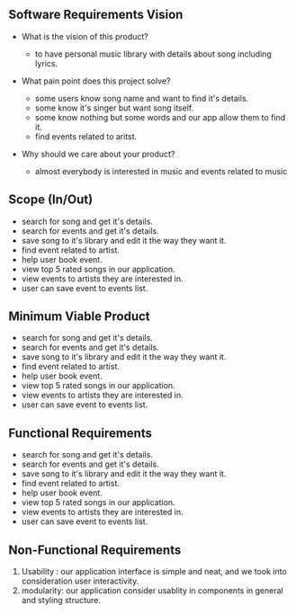 ## Software Requirements Vision

  * What is the vision of this product?
     * to have personal music library with details about song including lyrics.
      
  * What pain point does this project solve?
     * some users know song name and want to find it's details.
     * some know it's singer but want song itself.
     * some know nothing but some words and our app allow them to find it.
     * find events related to aritst.
  * Why should we care about your product?
     * almost everybody is interested in music and events related to music


## Scope (In/Out)
  * search for song and get it's details.
  * search for events and get it's details.
  * save song to it's library and edit it the way they want it.
  * find event related to artist.
  * help user book event.
  * view top 5 rated songs in our application.
  * view events to artists they are interested in.
  * user can save event to events list.

## Minimum Viable Product
  * search for song and get it's details.
  * search for events and get it's details.
  * save song to it's library and edit it the way they want it.
  * find event related to artist.
  * help user book event.
  * view top 5 rated songs in our application.
  * view events to artists they are interested in.
  * user can save event to events list.

## Functional Requirements
  * search for song and get it's details.
  * search for events and get it's details.
  * save song to it's library and edit it the way they want it.
  * find event related to artist.
  * help user book event.
  * view top 5 rated songs in our application.
  * view events to artists they are interested in.
  * user can save event to events list.

## Non-Functional Requirements
1. Usability : our application interface is simple and neat, and we took into consideration user interactivity.
2. modularity: our application consider usablity in components in general and styling structure.
